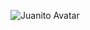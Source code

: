 ![Juanito Avatar](https://user-images.githubusercontent.com/8636920/154962362-479fee98-719c-44e7-8a51-f8ff993bda15.png)
